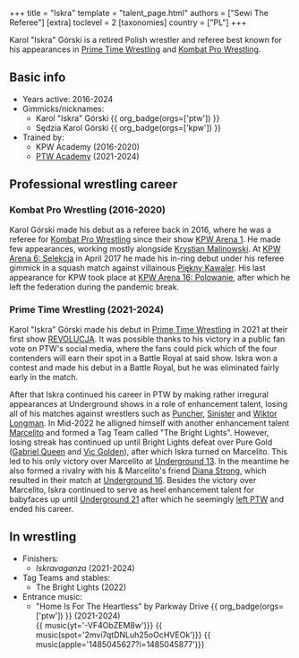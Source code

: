 +++
title = "Iskra"
template = "talent_page.html"
authors = ["Sewi The Referee"]
[extra]
toclevel = 2
[taxonomies]
country = ["PL"]
+++

Karol "Iskra" Górski is a retired Polish wrestler and referee best known for his appearances in [Prime Time Wrestling](@/o/ptw.md) and [Kombat Pro Wrestling](@/o/kpw.md).

## Basic info

* Years active: 2016-2024
* Gimmicks/nicknames:
  - Karol "Iskra" Górski {{ org_badge(orgs=['ptw']) }}
  - Sędzia Karol Górski {{ org_badge(orgs=['kpw']) }}
* Trained by:
  - KPW Academy (2016-2020)
  - [PTW Academy](@/o/ptw-academy.md) (2021-2024)
 
## Professional wrestling career

### Kombat Pro Wrestling (2016-2020)

Karol Górski made his debut as a referee back in 2016, where he was a referee for [Kombat Pro Wrestling](@/o/kpw.md) since their show [KPW Arena 1](@/e/kpw/2016-02-27-kpw-arena-1.md). He made few appearances, working mostly alongside [Krystian Malinowski](@/w/krystian-malinowski.md). At [KPW Arena 6: Selekcja](@/e/kpw/2017-04-08-kpw-arena-6.md) in April 2017 he made his in-ring debut under his referee gimmick in a squash match against villainous [Piękny Kawaler](@/w/piekny-kawaler.md). His last appearance for KPW took place at [KPW Arena 16: Polowanie](@/e/kpw/2020-02-01-kpw-arena-16.md), after which he left the federation during the pandemic break.

### Prime Time Wrestling (2021-2024)

Karol "Iskra" Górski made his debut in [Prime Time Wrestling](@/o/ptw.md) in 2021 at their first show [REVOLUCJA](@/e/ptw/2021-10-09-ptw-1-revolucja.md). It was possible thanks to his victory in a public fan vote on PTW's social media, where the fans could pick which of the four contenders will earn their spot in a Battle Royal at said show. Iskra won a contest and made his debut in a Battle Royal, but he was eliminated fairly early in the match. 

After that Iskra continued his career in PTW by making rather irregural appearances at Underground shows in a role of enhancement talent, losing all of his matches against wrestlers such as [Puncher](@/w/puncher.md), [Sinister](@/w/sinister.md) and [Wiktor Longman](@/w/wiktor-longman.md). In Mid-2022 he alligned himself with another enhancement talent [Marcelito](@/w/marcelito.md) and formed a Tag Team called "The Bright Lights". However, losing streak has continued up until Bright Lights defeat over Pure Gold ([Gabriel Queen](@/w/gabriel-queen.md) and [Vic Golden](@/w/vic-golden.md)), after which Iskra turned on Marcelito. This led to his only victory over Marcelito at [Underground 13](@/e/ptw/2023-03-26-ptw-underground-13.md). In the meantime he also formed a rivalry with his & Marcelito's friend [Diana Strong](@/w/diana-strong.md), which resulted in their match at [Underground 16](@/e/ptw/2023-07-30-ptw-underground-16.md). Besides the victory over Marcelito, Iskra continued to serve as heel enhancement talent for babyfaces up until [Underground 21](@/e/ptw/2024-04-13-ptw-underground-21.md) after which he seemingly [left PTW](@/a/ptw-exits.md) and ended his career.

## In wrestling

* Finishers:
  - _Iskravaganza_ (2021-2024)
* Tag Teams and stables:
  - The Bright Lights (2022)
* Entrance music:
  - "Home Is For The Heartless" by Parkway Drive
    {{ org_badge(orgs=['ptw']) }} (2021-2024) <br>
       {{ music(yt='-VF4ObZEM8w')}}
       {{ music(spot='2mvi7qtDNLuh25oOcHVEOk')}}
       {{ music(apple='1485045627?i=1485045877')}}
